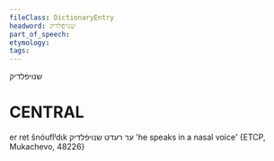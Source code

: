 ```yaml
---
fileClass: DictionaryEntry
headword: שנויפֿלדיק
part_of_speech: 
etymology: 
tags: 
---
```

שנויפֿלדיק

CENTRAL
========

er ret šnóuflʲdɩk ער רעדט שנויפֿלדיק 'he speaks in a nasal voice' {ETCP, Mukachevo, 48226}
